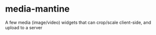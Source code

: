 # media-mantine

A few media (image/video) widgets that can crop/scale client-side, and upload to a server
